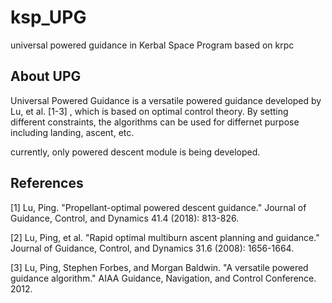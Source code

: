# ksp_UPG
universal powered guidance in Kerbal Space Program based on krpc
## About UPG 
Universal Powered Guidance is a versatile powered guidance developed by Lu, et al. [1-3] , which is based on optimal control theory. 
By setting different constraints, the algorithms can be used for differnet purpose including landing, ascent, etc.

currently, only powered descent module is being developed.

## References
[1] Lu, Ping. "Propellant-optimal powered descent guidance." Journal of Guidance, Control, and Dynamics 41.4 (2018): 813-826.

[2] Lu, Ping, et al. "Rapid optimal multiburn ascent planning and guidance." Journal of Guidance, Control, and Dynamics 31.6 (2008): 1656-1664.

[3] Lu, Ping, Stephen Forbes, and Morgan Baldwin. "A versatile powered guidance algorithm." AIAA Guidance, Navigation, and Control Conference. 2012.
